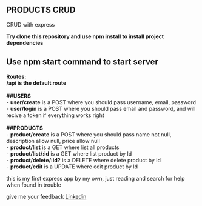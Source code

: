 ## PRODUCTS CRUD

CRUD with express 

**Try clone this repository and use npm install to install project dependencies**

## Use npm start command to start server

**Routes:** <br/>
    **/api is the default route**<br /><br />
    **##USERS**<br />
    - **user/create** is a POST where you should pass username, email, password <br />
    - **user/login** is a POST where you should pass email and password, and will recive a token if everything works right<br /><br />
    **##PRODUCTS**<br />
    - **product/create** is a POST where you should pass name not null, description allow null, price allow null <br />
    - **product/list** is a GET where list all products <br />
    - **product/list/:id** is a GET where list product by Id <br />
    - **product/delete/:id?** is a DELETE where delete product by Id <br />
    - **product/edit** is a UPDATE where edit product by Id <br />


this is my first express app by my own, just reading and search for help when found in trouble

give me your feedback [Linkedin](https://www.linkedin.com/in/vinicius-santos-8442681b8/)